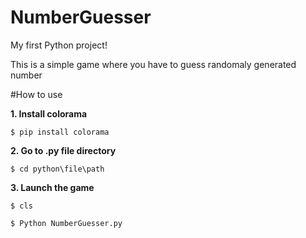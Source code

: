 # NumberGuesser
My first Python project!

This is a simple game where you have to guess randomaly generated number

#How to use

**1. Install colorama**

`$ pip install colorama`

**2. Go to .py file directory**

`$ cd python\file\path`

**3. Launch the game**

`$ cls`

`$ Python NumberGuesser.py`
